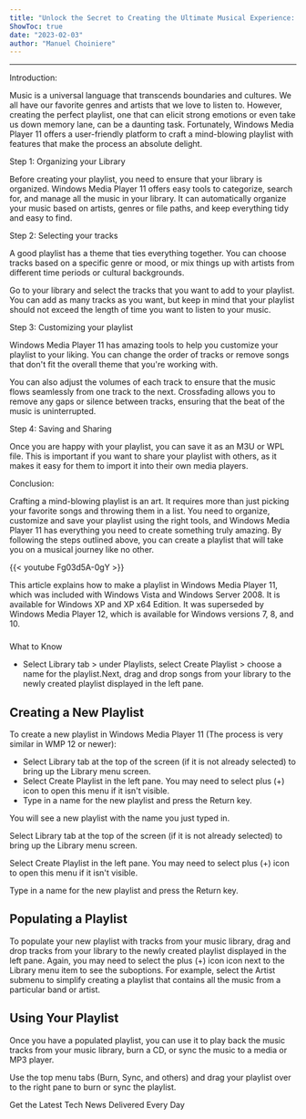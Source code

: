 ```yaml
---
title: "Unlock the Secret to Creating the Ultimate Musical Experience: The Ultimate Guide to Crafting a Mind-Blowing Playlist with Windows Media Player 11!"
ShowToc: true 
date: "2023-02-03"
author: "Manuel Choiniere"
---
```

*****
Introduction:

Music is a universal language that transcends boundaries and cultures. We all have our favorite genres and artists that we love to listen to. However, creating the perfect playlist, one that can elicit strong emotions or even take us down memory lane, can be a daunting task. Fortunately, Windows Media Player 11 offers a user-friendly platform to craft a mind-blowing playlist with features that make the process an absolute delight.

Step 1: Organizing your Library

Before creating your playlist, you need to ensure that your library is organized. Windows Media Player 11 offers easy tools to categorize, search for, and manage all the music in your library. It can automatically organize your music based on artists, genres or file paths, and keep everything tidy and easy to find.

Step 2: Selecting your tracks

A good playlist has a theme that ties everything together. You can choose tracks based on a specific genre or mood, or mix things up with artists from different time periods or cultural backgrounds.

Go to your library and select the tracks that you want to add to your playlist. You can add as many tracks as you want, but keep in mind that your playlist should not exceed the length of time you want to listen to your music.

Step 3: Customizing your playlist

Windows Media Player 11 has amazing tools to help you customize your playlist to your liking. You can change the order of tracks or remove songs that don't fit the overall theme that you're working with.

You can also adjust the volumes of each track to ensure that the music flows seamlessly from one track to the next. Crossfading allows you to remove any gaps or silence between tracks, ensuring that the beat of the music is uninterrupted.

Step 4: Saving and Sharing

Once you are happy with your playlist, you can save it as an M3U or WPL file. This is important if you want to share your playlist with others, as it makes it easy for them to import it into their own media players.

Conclusion:

Crafting a mind-blowing playlist is an art. It requires more than just picking your favorite songs and throwing them in a list. You need to organize, customize and save your playlist using the right tools, and Windows Media Player 11 has everything you need to create something truly amazing. By following the steps outlined above, you can create a playlist that will take you on a musical journey like no other.

{{< youtube Fg03d5A-0gY >}} 




This article explains how to make a playlist in Windows Media Player 11, which was included with Windows Vista and Windows Server 2008. It is available for Windows XP and XP x64 Edition. It was superseded by Windows Media Player 12, which is available for Windows versions 7, 8, and 10.

 
### 
What to Know
 
- Select Library tab > under Playlists, select Create Playlist > choose a name for the playlist.Next, drag and drop songs from your library to the newly created playlist displayed in the left pane.

 
##   Creating a New Playlist  
 

To create a new playlist in Windows Media Player 11 (The process is very similar in WMP 12 or newer):

 
- Select Library tab at the top of the screen (if it is not already selected) to bring up the Library menu screen.
 - Select Create Playlist in the left pane. You may need to select plus (+) icon to open this menu if it isn't visible.
 - Type in a name for the new playlist and press the Return key.

 

You will see a new playlist with the name you just typed in.

 

Select Library tab at the top of the screen (if it is not already selected) to bring up the Library menu screen.

 

Select Create Playlist in the left pane. You may need to select plus (+) icon to open this menu if it isn't visible.

 

Type in a name for the new playlist and press the Return key.

 
##   Populating a Playlist  
 

To populate your new playlist with tracks from your music library, drag and drop tracks from your library to the newly created playlist displayed in the left pane. Again, you may need to select the plus (+) icon icon next to the Library menu item to see the suboptions. For example, select the Artist submenu to simplify creating a playlist that contains all the music from a particular band or artist.

 
##   Using Your Playlist  
 

Once you have a populated playlist, you can use it to play back the music tracks from your music library, burn a CD, or sync the music to a media or MP3 player.

 

Use the top menu tabs (Burn, Sync, and others) and drag your playlist over to the right pane to burn or sync the playlist.

 

Get the Latest Tech News Delivered Every Day




